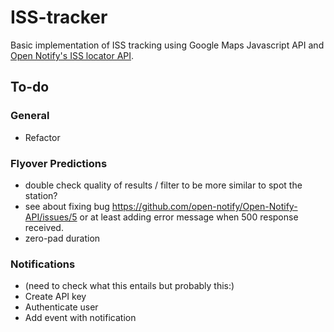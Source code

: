 # ISS-tracker
Basic implementation of ISS tracking using Google Maps Javascript API and [Open Notify's ISS locator API](http://open-notify.org/Open-Notify-API/ISS-Location-Now/).

## To-do

### General
* Refactor 

### Flyover Predictions
* double check quality of results / filter to be more similar to spot the station?
* see about fixing bug https://github.com/open-notify/Open-Notify-API/issues/5 or at least adding error message when 500 response received. 
* zero-pad duration

### Notifications
* (need to check what this entails but probably this:)
* Create API key
* Authenticate user
* Add event with notification

